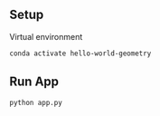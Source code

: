 ## Setup

Virtual environment

```bash
conda activate hello-world-geometry
```

## Run App

```bash
python app.py
```



